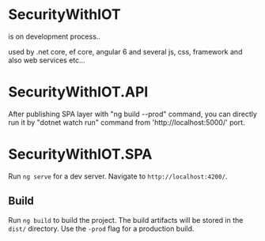 # SecurityWithIOT

is on development process.. 

used by .net core, ef core, angular 6 and several js, css, framework and also web services etc... 


# SecurityWithIOT.API

After publishing SPA layer with "ng build --prod" command, you can directly run it by "dotnet watch run" command from 'http://localhost:5000/' port.

# SecurityWithIOT.SPA

Run `ng serve` for a dev server. Navigate to `http://localhost:4200/`. 

## Build

Run `ng build` to build the project. The build artifacts will be stored in the `dist/` directory. Use the `-prod` flag for a production build.
